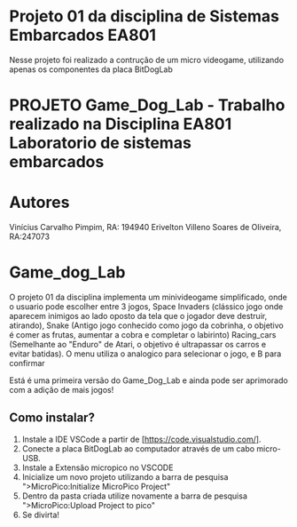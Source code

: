 # Projeto 01 da disciplina de Sistemas Embarcados EA801
Nesse projeto foi realizado a contrução de um micro videogame, utilizando apenas os componentes da placa BitDogLab

# PROJETO Game_Dog_Lab - Trabalho realizado na Disciplina EA801 Laboratorio de sistemas embarcados

# Autores
Vinícius Carvalho Pimpim, RA: 194940
Erivelton Villeno Soares de Oliveira, RA:247073

# Game_dog_Lab

O projeto 01 da disciplina implementa um minivideogame simplificado, onde o usuario pode escolher entre 3 jogos,
Space Invaders (clássico jogo onde aparecem inimigos ao lado oposto da tela que o jogador deve destruir, atirando), 
Snake (Antigo jogo conhecido como jogo da cobrinha, o objetivo é comer as frutas, aumentar a cobra e completar o labirinto)
Racing_cars (Semelhante ao "Enduro" de Atari, o objetivo é ultrapassar os carros e evitar batidas).
O menu utiliza o analogico para selecionar o jogo, e B para confirmar

Está é uma primeira versão do Game_Dog_Lab e ainda pode ser aprimorado com a adição de mais jogos!

## Como instalar?

1. Instale a IDE VSCode a partir de [https://code.visualstudio.com/].
2. Conecte a placa BitDogLab ao computador através de um cabo micro-USB.
3. Instale a Extensão micropico no VSCODE
4. Inicialize um novo projeto utilizando a barra de pesquisa ">MicroPico:Initialize MicroPico Project"
5. Dentro da pasta criada utilize novamente a barra de pesquisa ">MicroPico:Upload Project to pico"
6. Se divirta!
